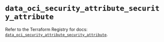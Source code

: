 # `data_oci_security_attribute_security_attribute`

Refer to the Terraform Registry for docs: [`data_oci_security_attribute_security_attribute`](https://registry.terraform.io/providers/oracle/oci/7.19.0/docs/data-sources/security_attribute_security_attribute).
